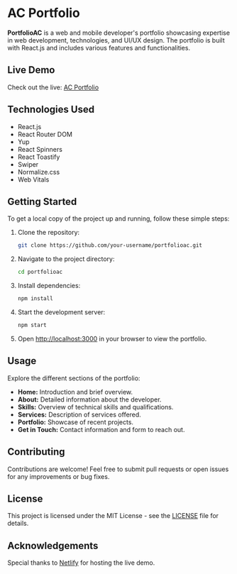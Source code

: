 # AC Portfolio

**PortfolioAC** is a web and mobile developer's portfolio showcasing expertise in web development, technologies, and UI/UX design. The portfolio is built with React.js and includes various features and functionalities.

## Live Demo

Check out the live: [AC Portfolio](http://andrelcarvalho.netlify.app/)

## Technologies Used

- React.js
- React Router DOM
- Yup
- React Spinners
- React Toastify
- Swiper
- Normalize.css
- Web Vitals

## Getting Started

To get a local copy of the project up and running, follow these simple steps:

1. Clone the repository:

   ```bash
   git clone https://github.com/your-username/portfolioac.git
   ```

2. Navigate to the project directory:

   ```bash
   cd portfolioac
   ```

3. Install dependencies:

   ```bash
   npm install
   ```

4. Start the development server:

   ```bash
   npm start
   ```

5. Open [http://localhost:3000](http://localhost:3000) in your browser to view the portfolio.

## Usage

Explore the different sections of the portfolio:

- **Home:** Introduction and brief overview.
- **About:** Detailed information about the developer.
- **Skills:** Overview of technical skills and qualifications.
- **Services:** Description of services offered.
- **Portfolio:** Showcase of recent projects.
- **Get in Touch:** Contact information and form to reach out.

## Contributing

Contributions are welcome! Feel free to submit pull requests or open issues for any improvements or bug fixes.

## License

This project is licensed under the MIT License - see the [LICENSE](LICENSE) file for details.

## Acknowledgements

Special thanks to [Netlify](https://www.netlify.com/) for hosting the live demo.

